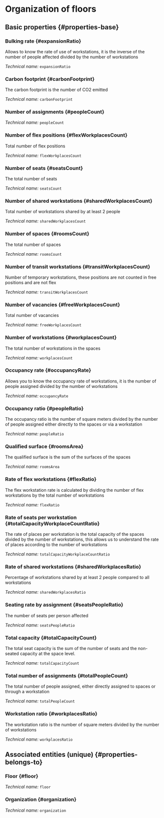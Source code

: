 # Organization of floors
<!--- THIS FILE IS GENERATED PLEASE DO NOT EDIT IT DIRECTLY --->



## Basic properties {#properties-base}

### Bulking rate {#expansionRatio}

Allows to know the rate of use of workstations, it is the inverse of the number of people affected divided by the number of workstations

*Technical name:* ```expansionRatio```

### Carbon footprint {#carbonFootprint}

The carbon footprint is the number of CO2 emitted

*Technical name:* ```carbonFootprint```

### Number of assignments {#peopleCount}



*Technical name:* ```peopleCount```

### Number of flex positions {#flexWorkplacesCount}

Total number of flex positions

*Technical name:* ```flexWorkplacesCount```

### Number of seats {#seatsCount}

The total number of seats

*Technical name:* ```seatsCount```

### Number of shared workstations {#sharedWorkplacesCount}

Total number of workstations shared by at least 2 people

*Technical name:* ```sharedWorkplacesCount```

### Number of spaces {#roomsCount}

The total number of spaces

*Technical name:* ```roomsCount```

### Number of transit workstations {#transitWorkplacesCount}

Number of temporary workstations, these positions are not counted in free positions and are not flex

*Technical name:* ```transitWorkplacesCount```

### Number of vacancies {#freeWorkplacesCount}

Total number of vacancies

*Technical name:* ```freeWorkplacesCount```

### Number of workstations {#workplacesCount}

The total number of workstations in the spaces

*Technical name:* ```workplacesCount```

### Occupancy rate {#occupancyRate}

Allows you to know the occupancy rate of workstations, it is the number of people assigned divided by the number of workstations

*Technical name:* ```occupancyRate```

### Occupancy ratio {#peopleRatio}

The occupancy ratio is the number of square meters divided by the number of people assigned either directly to the spaces or via a workstation

*Technical name:* ```peopleRatio```

### Qualified surface {#roomsArea}

The qualified surface is the sum of the surfaces of the spaces

*Technical name:* ```roomsArea```

### Rate of flex workstations {#flexRatio}

The flex workstation rate is calculated by dividing the number of flex workstations by the total number of workstations

*Technical name:* ```flexRatio```

### Rate of seats per workstation {#totalCapacityWorkplaceCountRatio}

The rate of places per workstation is the total capacity of the spaces divided by the number of workstations, this allows us to understand the rate of places according to the number of workstations

*Technical name:* ```totalCapacityWorkplaceCountRatio```

### Rate of shared workstations {#sharedWorkplacesRatio}

Percentage of workstations shared by at least 2 people compared to all workstations

*Technical name:* ```sharedWorkplacesRatio```

### Seating rate by assignment {#seatsPeopleRatio}

The number of seats per person affected

*Technical name:* ```seatsPeopleRatio```

### Total capacity {#totalCapacityCount}

The total seat capacity is the sum of the number of seats and the non-seated capacity at the space level.

*Technical name:* ```totalCapacityCount```

### Total number of assignments {#totalPeopleCount}

The total number of people assigned, either directly assigned to spaces or through a workstation

*Technical name:* ```totalPeopleCount```

### Workstation ratio {#workplacesRatio}

The workstation ratio is the number of square meters divided by the number of workstations

*Technical name:* ```workplacesRatio```


## Associated entities (unique) {#properties-belongs-to}

### Floor {#floor}



*Technical name:* ```floor```

### Organization {#organization}



*Technical name:* ```organization```





